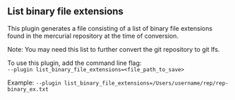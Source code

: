 ## List binary file extensions

This plugin generates a file consisting of a list of binary file extensions 
found in the mercurial repository at the time of conversion.

Note: You may need this list to further convert the git repository to git lfs.

To use this plugin, add the command line flag:  
`--plugin list_binary_file_extensions=<file_path_to_save>`

Example:
`--plugin list_binary_file_extensions=/Users/username/rep/rep-binary_ex.txt`
